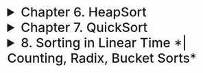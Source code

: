 

<details>
  <summary style="font-size: 30px; font-weight: 500; cursor: pointer;">Chapter 6. HeapSort</summary>

# Build Max Heap


![DSA C61](../static/DSA_c61.png)

![DSA C62](../static/DSA_c62.png)

Here we're dividing `A.length/2` As we don't need to check the Leaf Nodes, only the nodes with children, 
As in 1 iteration, for a node **i** in the tree, we can access **Left** and **Right** child in O(1).

Left: `2 * i` | Right: `2 * i + 1`
---

# Pop Max 

![DSA C63](../static/DSA_c63.png)

---

# Max Heapify

![DSA C65](../static/DSA_c65.png)

![DSA C64](../static/DSA_c64.png)



---

# Heap Sort Algorithm
- Using the building blocks

![DSA C66](../static/DSA_c66.png)
![DSA C67](../static/DSA_c67.png)

**Note:**
- Pop Max does the `MaxHeapify()`, so calling PopMax is sufficient, whereas the sudo-code does it directly in the Algo


---

# Time Complexity Analysis

### Max Heapify

Worst Case Scenario: Root is violating with Max-Heap Property *(Needs to access left side)*

![DSA HS](../static/DSA_hs_rt.png)

**a** : 1 , **b** : 3/2 , **F(n)** : O(1)

In a B-Tree (Max/Min Heap Tree) with **n** elements:

*Nodes above last layer N#*: n/2
*Leaf Nodes N#*: n/2

*T(n) = T(2n/3) + C*

n^log base (3/2) 1 ~= n^1

**Therefore, Heapsort Complexity** T(n) = n * lg(n)

It takes time *O(n lg n)*, since the call to *BUILD-MAX-HEAP* takes time **O(n)**
and each of the **n-1** calls to *MAX-HEAPIFY* takes time **O(lg n)**.


![DSA HS](../static/DSA_hs_rt2.png)

Usually we're only checking quadrant **I** & **II**, and section **IV** is usually empty as we start filling in Leaf-Nodes from the left, so in general it's *2/3*, sometimes *2/4* tho
---

### Priority Queue
- Application of Max Heap 
- Actually `Heapsort` is **SLOWER** than `Quicksort`, so it isn't used...

Max Heap has more applications tho...

- Used in Heuristics *(Priority of Best-First Strategy)*, Discrete Event Simulations
- Shortest Path Algorithms *(What is the current best path, at iteration)*

#### Insert:
  - Insert a new Task, with a Priority
  - **Boss** gives me a Low Priority Task, **Boss #2** gives me a High Priority Task

##### Extract Max:
  - Extracts Max, Ruins the Priority Queue, so we gotta `MaxHeapify` again

##### Increase Key
  - Increase value *(priority)* of a Node, so you need to `MaxHeapify` again aswell



---


</details>


<details>
  <summary style="font-size: 30px; font-weight: 500; cursor: pointer;">Chapter 7. QuickSort</summary>

  ## Abdul Bari Video Notes & Quicksort Steps
  ![DSA 7](../static/DSA_7_1.png)

  # Book Notes:

  General notes:
  ![DSA 7](../static/DSA_7_2.png)

  ## Loop Invariant:
  ![DSA 7](../static/DSA_7_3.png)

  ## Scenarios:
  ![DSA 7](../static/DSA_7_4.png)

  ![DSA Case Scenarios](../static/DSA_7_5.png)

  **NOTE**: Average case is very close to best case, that's why QuickSort is known as quite "Practical" as the Worst Case is very rare, and the Average Case usually falls near the best case.

  ## **Recursion Tree Analysis**
  ![DSA RTA](../static/DSA_7_6.png)
  ![DSA RTA2](../static/DSA_7_7.png)

   ![DSA RTA2](../static/DSA_7_8.png)
   ![DSA RTA3](../static/DSA_7_9.png)
   ![DSA RTA3](../static/DSA_7_10.png)

  ---

  *proofs & more studies for quicksort TODO*

</details>

<details>
  <summary style="font-size: 30px; font-weight: 500; cursor: pointer;">8. Sorting in Linear Time *| Counting, Radix, Bucket Sorts*</summary>

  ## Counting Sort
   ![DSA RTA2](../static/DSA_8_1.png)
  
  ## Radix Sort & Bucket Sort
   ![DSA RTA3](../static/DSA_8_2.png)
  
  ## Analysis:
   ![DSA RTA3](../static/DSA_8_3.png)

  ## bucket vs. radix

  **common ground** <br>
  Bucket Sort and Radix Sort are both non-comparison based sorting algorithms, which means they can achieve a better time complexity than comparison-based algorithms (like quicksort or mergesort) under certain conditions. However, their performance heavily depends on the specific characteristics of the data and the implementation details.

  #### Bucket Sort Advantages
  - Fast for data that is uniformly distributed across the range.
  - Can be more efficient than Radix Sort when the dataset is large and the key values are very spread out. *(Ignores some ranges for example)*
  - The size and number of buckets can be dynamically determined to fit the data distribution.
  - **Best Case:** O(n + k) (when elements are distributed uniformly across buckets) >> this is also avg. case


  #### Bucket Disadvantages
  - Performance depends on a uniform distribution of data.
  - Overhead of using additional space for buckets.
  - Needs an additional sorting algorithm for sorting individual buckets, unless the elements fall into buckets in a sorted manner. *(Space complex)*

  - **Worst Case:** O(n^2) (when all elements are distributed into a single bucket)

---

#### Radix Sort Advantages
- Very fast for fixed-length integer sorting.
- Not influenced by the distribution of the key values.
- Consistent performance since it depends on the number of digits in the longest number. *(Best and Worst case is O(n) )*

#### Radix Sort Disadvantages
- Less flexible, as it's primarily suited for integers or strings of the same length.
- Can have large constants hidden in the time complexity due to the use of counting sort or other stable sorts.
- The need for stable intermediate sorting can create overhead.


The choice between Bucket Sort and Radix Sort should be made based on the known characteristics of the data to be sorted. If the distribution of the data can be leveraged, Bucket Sort may offer superior performance; otherwise, Radix Sort provides consistent performance regardless of data distribution.


---

#  **More on Stability**:

Example array [1, 5, 2, 5], a stable sort would ensure that the first '5' in the input array remains the first '5' in the sorted array. After sorting, a stable algorithm would give you [1, 2, 5, 5] where the position of the two '5's relative to each other hasn't changed.

Stability matters when each element in the array contains more than just the key. Suppose each '5' is actually a complex object or a record that has several other fields.

**Consider:**

```json
[ { "name": "Alice", "grade": "B" },  { "name": "Bob", "grade": "A" },  { "name": "Charlie", "grade": "B" } ]
```

If we sort this array by the grade field using a **stable** sort, then after sorting by grade in ascending order, we will have:

```json
[ { "name": "Bob", "grade": "A" },  { "name": "Alice", "grade": "B" },  { "name": "Charlie", "grade": "B" } ]
```
^ Sorted by Highest Grade

<br>
Notice that Alice and Charlie both have a grade of 'B', and in the sorted array, Alice comes before Charlie because she was listed first in the original array.

*If this was an un-stable, Charlie might have been listed before Alice, even tho in the OG, Alice can first*

**Why Stability Might Matter:**

**Maintaining original sequence:** In many cases, the original sequence of records is meaningful. For example, if records are timestamped, using a stable sort ensures that records with the same key value *(but different timestamps)* remain in the order they occurred *(sorted by timestamp already)*.

**Subsequent sorting steps:** Stability is also important when performing multiple rounds of sorting, known as "sort by multiple keys". Suppose you first sort by grade, and then you sort by name within each grade. A stable sort guarantees that the sorting by name does not disturb the relative order of records that have the same name but different grades.

**Data integrity:** When elements are otherwise indistinguishable by their key (like the two '5's), you may not care about stability. However, if there is additional context or data associated with those keys, stability ensures that the data's integrity is maintained through the sorting process.


good video for this chapter: [CLICK](https://youtu.be/pJ1IQD5rv4o)
</details>